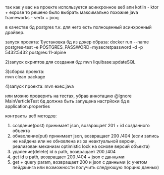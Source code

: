 так как у вас на проекте используется асинхронное веб апи kotlin - ktor + expose
то решено было выбрать максимально похожие java frameworks - vertx + jooq

в качестве бд postgres т.к. для него есть полноценный асинхронный драйвер.

запуск проекта:
1)установка бд из докер образа:
docker run --name postgres-test -e POSTGRES_PASSWORD=mysecretpassword -d -p 5432:5432 postgres:11-alpine

2)запуск скриптов для создания бд: 
mvn liquibase:updateSQL

3)сборка проекта:  
mvn clean package

4)запуск проекта:
mvn exec:java

или можно проверить на тестах, убрав аннотацию @Ignore MainVerticleTest 
бд должна быть запущена 
настрйоки бд в application.properties

контракты веб методов:
1) создание(post) принимает json, возвращает 201 + id созданного объекта
2) обнволение(put) принимает json, возвращает 200 /404 (если запись не найдена или не обновлена из за неактуальной версии,
 реализован механизм optimistic lock на основе версий объекта)
3) удаление(delete) id в path, возвращает 200 /404 
4) get id в path, возвращает 200 /404 + json c данными
5) get + query param, возвращает 200 и json c данными (с учетом пейджинга или возможности получить следующую порцию данных)


